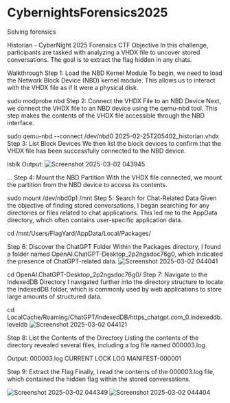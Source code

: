 # CybernightsForensics2025
Solving forensics

Historian - CyberNight 2025 Forensics CTF
Objective
In this challenge, participants are tasked with analyzing a VHDX file to uncover stored conversations. The goal is to extract the flag hidden in any chats.

Walkthrough
Step 1: Load the NBD Kernel Module
To begin, we need to load the Network Block Device (NBD) kernel module. This allows us to interact with the VHDX file as if it were a physical disk.


sudo modprobe nbd
Step 2: Connect the VHDX File to an NBD Device
Next, we connect the VHDX file to an NBD device using the qemu-nbd tool. This step makes the contents of the VHDX file accessible through the NBD interface.


sudo qemu-nbd --connect /dev/nbd0 2025-02-25T205402_historian.vhdx
Step 3: List Block Devices
We then list the block devices to confirm that the VHDX file has been successfully connected to the NBD device.


lsblk
Output:
![Screenshot 2025-03-02 043945](https://github.com/user-attachments/assets/6ab4a83f-1c82-4663-9ce3-926acfab74e6)


...
Step 4: Mount the NBD Partition
With the VHDX file connected, we mount the partition from the NBD device to access its contents.


sudo mount /dev/nbd0p1 /mnt
Step 5: Search for Chat-Related Data
Given the objective of finding stored conversations, I began searching for any directories or files related to chat applications. This led me to the AppData directory, which often contains user-specific application data.


cd /mnt/Users/FlagYard/AppData/Local/Packages/

Step 6: Discover the ChatGPT Folder
Within the Packages directory, I found a folder named OpenAI.ChatGPT-Desktop_2p2ngsdoc76g0, which indicated the presence of ChatGPT-related data.
![Screenshot 2025-03-02 044041](https://github.com/user-attachments/assets/fdcf0e83-d047-4614-9935-168cc787d826)



cd OpenAI.ChatGPT-Desktop_2p2ngsdoc76g0/
Step 7: Navigate to the IndexedDB Directory
I navigated further into the directory structure to locate the IndexedDB folder, which is commonly used by web applications to store large amounts of structured data.


cd LocalCache/Roaming/ChatGPT/IndexedDB/https_chatgpt.com_0.indexeddb.leveldb
![Screenshot 2025-03-02 044121](https://github.com/user-attachments/assets/ddea0647-8aa3-4c08-a90a-0082d2b8f5f7)


Step 8: List the Contents of the Directory
Listing the contents of the directory revealed several files, including a log file named 000003.log.


Output:
000003.log  CURRENT  LOCK  LOG  MANIFEST-000001


Step 9: Extract the Flag
Finally, I read the contents of the 000003.log file, which contained the hidden flag within the stored conversations.

![Screenshot 2025-03-02 044349](https://github.com/user-attachments/assets/fe3e3dc6-d695-449f-b2db-cd0f2b0d80e9)
![Screenshot 2025-03-02 044404](https://github.com/user-attachments/assets/6ea50a77-1767-4323-b887-e5a0b1c23a37)





